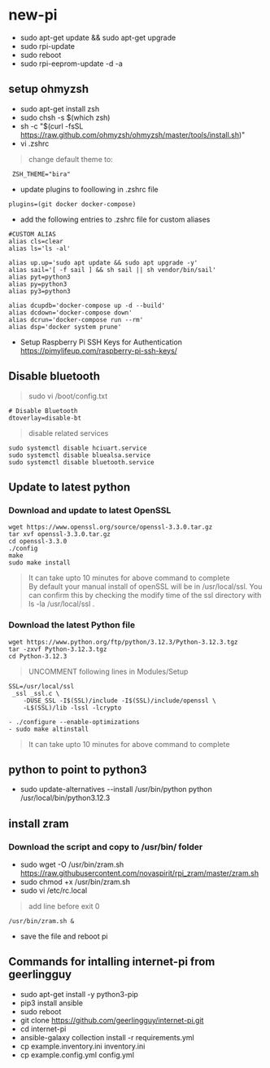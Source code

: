 # new-pi
- sudo apt-get update && sudo apt-get upgrade
- sudo rpi-update
- sudo reboot
- sudo rpi-eeprom-update -d -a
## setup ohmyzsh
- sudo apt-get install zsh
- sudo chsh -s $(which zsh)
- sh -c "$(curl -fsSL https://raw.github.com/ohmyzsh/ohmyzsh/master/tools/install.sh)"
- vi .zshrc
> change default theme to:
```
 ZSH_THEME="bira"
```
- update plugins to foollowing in .zshrc file
```
plugins=(git docker docker-compose)
```
- add the following entries to .zshrc file for custom aliases
```
#CUSTOM ALIAS
alias cls=clear
alias ls='ls -al'

alias up.up='sudo apt update && sudo apt upgrade -y'
alias sail='[ -f sail ] && sh sail || sh vendor/bin/sail'
alias pyt=python3
alias py=python3
alias py3=python3

alias dcupdb='docker-compose up -d --build'
alias dcdown='docker-compose down'
alias dcrun='docker-compose run --rm'
alias dsp='docker system prune'
```

- Setup Raspberry Pi SSH Keys for Authentication
https://pimylifeup.com/raspberry-pi-ssh-keys/

## Disable bluetooth
> sudo vi /boot/config.txt
```
# Disable Bluetooth
dtoverlay=disable-bt
```

> disable related services
```
sudo systemctl disable hciuart.service
sudo systemctl disable bluealsa.service
sudo systemctl disable bluetooth.service
```

## Update to latest python
### Download and update to latest OpenSSL
```
wget https://www.openssl.org/source/openssl-3.3.0.tar.gz
tar xvf openssl-3.3.0.tar.gz
cd openssl-3.3.0
./config
make
sudo make install
```
> It can take upto 10 minutes for above command to complete<br>
> By default your manual install of openSSL will be in /usr/local/ssl. You can confirm this by checking the modify time of the ssl directory with ls -la /usr/local/ssl .
> 
### Download the latest Python file
```
wget https://www.python.org/ftp/python/3.12.3/Python-3.12.3.tgz
tar -zxvf Python-3.12.3.tgz
cd Python-3.12.3
```
> UNCOMMENT following lines in Modules/Setup
```
SSL=/usr/local/ssl
 _ssl _ssl.c \
    -DUSE_SSL -I$(SSL)/include -I$(SSL)/include/openssl \
    -L$(SSL)/lib -lssl -lcrypto
```
```
- ./configure --enable-optimizations
- sudo make altinstall
```
> It can take upto 10 minutes for above command to complete

## python to point to python3
- sudo update-alternatives --install /usr/bin/python python /usr/local/bin/python3.12.3

## install zram
### Download the script and copy to /usr/bin/ folder
- sudo wget -O /usr/bin/zram.sh https://raw.githubusercontent.com/novaspirit/rpi_zram/master/zram.sh
- sudo chmod +x /usr/bin/zram.sh
- sudo vi /etc/rc.local
> add line before exit 0
```
/usr/bin/zram.sh &
```
- save the file and reboot pi

## Commands for intalling internet-pi from geerlingguy
- sudo apt-get install -y python3-pip
- pip3 install ansible
- sudo reboot
- git clone https://github.com/geerlingguy/internet-pi.git
- cd internet-pi
- ansible-galaxy collection install -r requirements.yml
- cp example.inventory.ini inventory.ini
- cp example.config.yml config.yml
